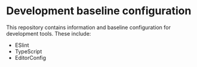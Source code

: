 # Development baseline configuration

This repository contains information and baseline configuration for development tools. These include:
* ESlint
* TypeScript
* EditorConfig
